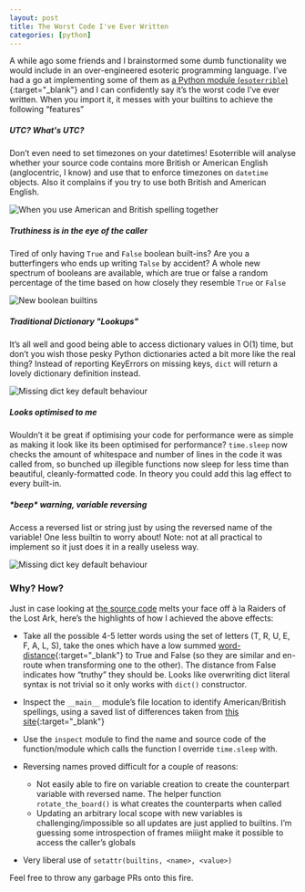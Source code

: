 ```yaml
---
layout: post
title: The Worst Code I've Ever Written
categories: [python]
---
```


A while ago some friends and I brainstormed some dumb functionality we would include in an
over-engineered esoteric programming language. I’ve had a go at implementing
some of them as [a Python module (`esoterrible`)](https://www.github.com/rach-sharp/esoterrible){:target="_blank"} and
I can confidently say it’s the worst code I’ve ever written. When you import it, it messes
with your builtins to achieve the following “features”


##### UTC? What's UTC?

Don’t even need to set timezones on your datetimes! Esoterrible will analyse whether your 
source code contains more British or American English (anglocentric, I know) and use that to enforce timezones 
on `datetime` objects. Also it complains if you try to use both British and American English.

<img src="{{ site.baseurl }}public/images/language-error.png" alt="When you use American and British spelling together">

<!--more-->

##### Truthiness is in the eye of the caller

Tired of only having `True` and `False` boolean built-ins? Are you a butterfingers who ends
up writing `Talse` by accident? A whole new spectrum of booleans are available, which are true
or false a random percentage of the time based on how closely they resemble `True` or `False`

<img src="{{ site.baseurl }}public/images/new-booleans.png" alt="New boolean builtins">

##### Traditional Dictionary "Lookups"

It’s all well and good being able to access dictionary values in O(1) time, but don’t you
wish those pesky Python dictionaries acted a bit more like the real thing? Instead of reporting
KeyErrors on missing keys, `dict` will return a lovely dictionary definition instead.

<img src="{{ site.baseurl }}public/images/oxford-dict.png" alt="Missing dict key default behaviour">

##### Looks optimised to me

Wouldn’t it be great if optimising your code for performance were as simple as making it
look like its been optimised for performance? `time.sleep` now checks the amount of whitespace
and number of lines in the code it was called from, so bunched up illegible
functions now sleep for less time than beautiful, cleanly-formatted code. In theory you could
add this lag effect to every built-in.

##### \*beep\* warning, variable reversing

Access a reversed list or string just by using the reversed name of the variable! One less
builtin to worry about! Note: not at all practical to implement so it just does it in a really
useless way.

<img src="{{ site.baseurl }}public/images/reversing.png" alt="Missing dict key default behaviour">


### Why? How?

Just in case looking at [the source code](https://www.github.com/rach-sharp/esoterrible) melts
your face off à la Raiders of the Lost Ark,
here’s the highlights of how I achieved the above effects:

- Take all the possible 4-5 letter words using the set of letters (T, R, U, E, F, A, L, S),
take the ones which have a low summed [word-distance](https://en.wikipedia.org/wiki/Levenshtein_distance){:target="_blank"}
to True and False (so they are similar and en-route when transforming one to the other). The
distance from False indicates how “truthy”
they should be. Looks like overwriting dict literal syntax is not trivial so it only works with
`dict()` constructor.

- Inspect the `__main__` module’s file location to identify American/British spellings, using a
saved list of differences taken from [this site](http://www.tysto.com/uk-us-spelling-list.html){:target="_blank"}

- Use the `inspect` module to find the name and source code of the function/module which calls
the function I override `time.sleep` with.

- Reversing names proved difficult for a couple of reasons:
  - Not easily able to fire on variable creation to create the counterpart variable with reversed
name. The helper function `rotate_the_board()` is what creates the counterparts when called
  - Updating an arbitrary local scope with new variables is challenging/impossible so all
  updates are just applied to builtins. I’m guessing some introspection of frames miiight make
  it possible to access the caller’s globals

- Very liberal use of `setattr(builtins, <name>, <value>)`

Feel free to throw any garbage PRs onto this fire.